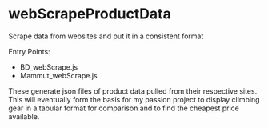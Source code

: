 # webScrapeProductData
Scrape data from websites and put it in a consistent format

Entry Points:
- BD_webScrape.js
- Mammut_webScrape.js

These generate json files of product data pulled from their respective sites.
This will eventually form the basis for my passion project to display climbing gear in a tabular format for comparison and to find the cheapest price available.
